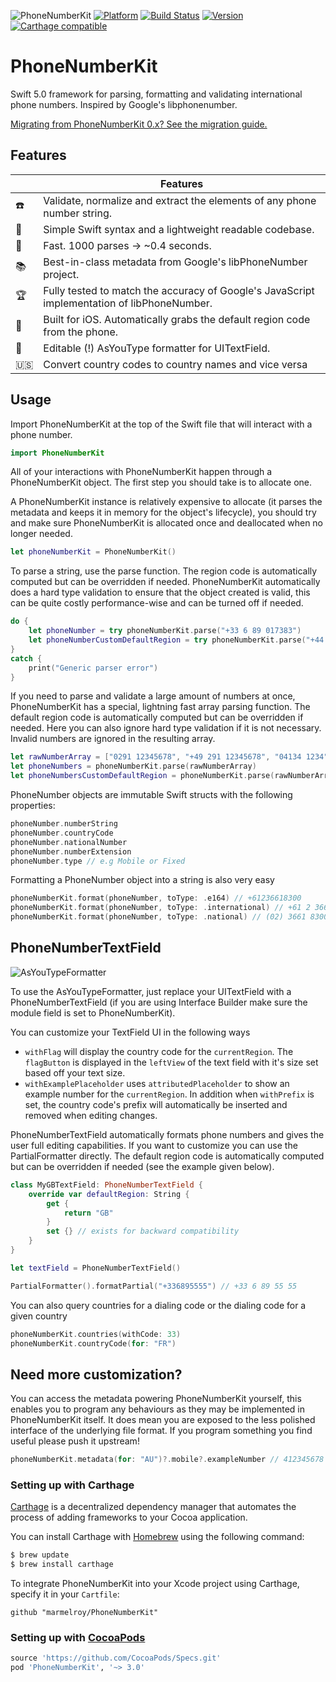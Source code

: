 ![PhoneNumberKit](https://cloud.githubusercontent.com/assets/889949/20864386/a1307950-b9ef-11e6-8a58-e9c5103738e7.png)
[![Platform](https://img.shields.io/cocoapods/p/PhoneNumberKit.svg?maxAge=2592000)](http://cocoapods.org/?q=PhoneNumberKit)
[![Build Status](https://travis-ci.org/marmelroy/PhoneNumberKit.svg?branch=master)](https://travis-ci.org/marmelroy/PhoneNumberKit) [![Version](http://img.shields.io/cocoapods/v/PhoneNumberKit.svg)](http://cocoapods.org/?q=PhoneNumberKit)
[![Carthage compatible](https://img.shields.io/badge/Carthage-compatible-4BC51D.svg?style=flat)](https://github.com/Carthage/Carthage)

# PhoneNumberKit
Swift 5.0 framework for parsing, formatting and validating international phone numbers.
Inspired by Google's libphonenumber.

[Migrating from PhoneNumberKit 0.x? See the migration guide.](https://github.com/marmelroy/PhoneNumberKit/blob/master/Documentation/OXMIGRATIONGUIDE.md)  
## Features

| |Features |
--------------------------|------------------------------------------------------------
:phone: | Validate, normalize and extract the elements of any phone number string.
:100: | Simple Swift syntax and a lightweight readable codebase.
:checkered_flag: | Fast. 1000 parses -> ~0.4 seconds.
:books: | Best-in-class metadata from Google's libPhoneNumber project.
:trophy: | Fully tested to match the accuracy of Google's JavaScript implementation of libPhoneNumber.
:iphone: | Built for iOS. Automatically grabs the default region code from the phone.
📝 | Editable (!) AsYouType formatter for UITextField.
:us: | Convert country codes to country names and vice versa

## Usage

Import PhoneNumberKit at the top of the Swift file that will interact with a phone number.

```swift
import PhoneNumberKit
```

All of your interactions with PhoneNumberKit happen through a PhoneNumberKit object. The first step you should take is to allocate one.

A PhoneNumberKit instance is relatively expensive to allocate (it parses the metadata and keeps it in memory for the object's lifecycle), you should try and make sure PhoneNumberKit is allocated once and deallocated when no longer needed.

```swift
let phoneNumberKit = PhoneNumberKit()
```

To parse a string, use the parse function. The region code is automatically computed but can be overridden if needed. PhoneNumberKit automatically does a hard type validation to ensure that the object created is valid, this can be quite costly performance-wise and can be turned off if needed.
```swift
do {
    let phoneNumber = try phoneNumberKit.parse("+33 6 89 017383")
    let phoneNumberCustomDefaultRegion = try phoneNumberKit.parse("+44 20 7031 3000", withRegion: "GB", ignoreType: true)
}
catch {
    print("Generic parser error")
}
```

If you need to parse and validate a large amount of numbers at once, PhoneNumberKit has a special, lightning fast array parsing function. The default region code is automatically computed but can be overridden if needed. Here you can also ignore hard type validation if it is not necessary. Invalid numbers are ignored in the resulting array.
```swift
let rawNumberArray = ["0291 12345678", "+49 291 12345678", "04134 1234", "09123 12345"]
let phoneNumbers = phoneNumberKit.parse(rawNumberArray)
let phoneNumbersCustomDefaultRegion = phoneNumberKit.parse(rawNumberArray, withRegion: "DE",  ignoreType: true)
```

PhoneNumber objects are immutable Swift structs with the following properties:
```swift
phoneNumber.numberString
phoneNumber.countryCode
phoneNumber.nationalNumber
phoneNumber.numberExtension
phoneNumber.type // e.g Mobile or Fixed
```

Formatting a PhoneNumber object into a string is also very easy
```swift
phoneNumberKit.format(phoneNumber, toType: .e164) // +61236618300
phoneNumberKit.format(phoneNumber, toType: .international) // +61 2 3661 8300
phoneNumberKit.format(phoneNumber, toType: .national) // (02) 3661 8300
```

## PhoneNumberTextField

![AsYouTypeFormatter](https://user-images.githubusercontent.com/7651280/67554038-e6512500-f751-11e9-93c9-9111e899a2ef.gif)

To use the AsYouTypeFormatter, just replace your UITextField with a PhoneNumberTextField (if you are using Interface Builder make sure the module field is set to PhoneNumberKit).

You can customize your TextField UI in the following ways
- `withFlag` will display the country code for the `currentRegion`. The `flagButton` is displayed in the `leftView` of the text field with it's size set based off your text size.
- `withExamplePlaceholder` uses `attributedPlaceholder` to show an example number for the `currentRegion`. In addition when `withPrefix` is set, the country code's prefix will automatically be inserted and removed when editing changes.

PhoneNumberTextField automatically formats phone numbers and gives the user full editing capabilities. If you want to customize you can use the PartialFormatter directly. The default region code is automatically computed but can be overridden if needed (see the example given below).
```swift
class MyGBTextField: PhoneNumberTextField {
    override var defaultRegion: String {
        get {
            return "GB"
        }
        set {} // exists for backward compatibility
    }
}
```

```swift
let textField = PhoneNumberTextField()

PartialFormatter().formatPartial("+336895555") // +33 6 89 55 55
```

You can also query countries for a dialing code or the dialing code for a given country
```swift
phoneNumberKit.countries(withCode: 33)
phoneNumberKit.countryCode(for: "FR")
```

## Need more customization?

You can access the metadata powering PhoneNumberKit yourself, this enables you to program any behaviours as they may be implemented in PhoneNumberKit itself. It does mean you are exposed to the less polished interface of the underlying file format. If you program something you find useful please push it upstream!
```swift
phoneNumberKit.metadata(for: "AU")?.mobile?.exampleNumber // 412345678
```

### Setting up with Carthage

[Carthage](https://github.com/Carthage/Carthage) is a decentralized dependency manager that automates the process of adding frameworks to your Cocoa application.

You can install Carthage with [Homebrew](http://brew.sh/) using the following command:

```bash
$ brew update
$ brew install carthage
```

To integrate PhoneNumberKit into your Xcode project using Carthage, specify it in your `Cartfile`:

```ogdl
github "marmelroy/PhoneNumberKit"
```

### Setting up with [CocoaPods](http://cocoapods.org/?q=PhoneNumberKit)
```ruby
source 'https://github.com/CocoaPods/Specs.git'
pod 'PhoneNumberKit', '~> 3.0'
```
